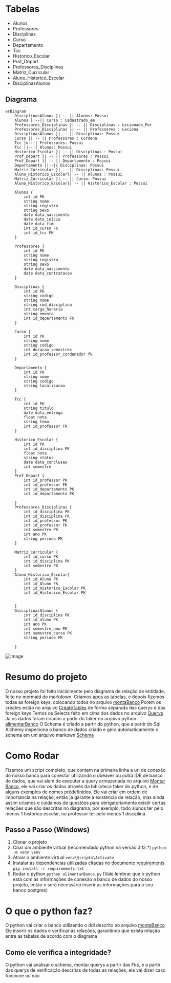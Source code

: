 # Tabelas
- Alunos 
- Professores 
- Disciplinas 
- Curso
- Departamento 
- Tcc 
- Historico_Escolar 
- Prof_Depart 
- Professores_Disciplinas
- Matriz_Curricular 
- Aluno_Historico_Escolar
- DisciplinasAlunos 
## Diagrama
```mermaid
erDiagram
    DisciplinasAlunos }| -- || Alunos: Possui
    Alunos }|--|| Curso : Cadastrado_em
    Professores_Disciplinas }| -- || Disciplinas : Lecionado_Por
    Professores_Disciplinas }| -- || Professores : Leciona
    DisciplinasAlunos }| -- || Disciplinas: Possui
    Curso || -- || Professores : Cordena
    Tcc }o--|| Professores: Possui
    Tcc ||--|{ Alunos: Possui
    Historico_Escolar }| -- || Disciplinas : Possui
    Prof_Depart }| -- || Professores : Possui
    Prof_Depart }| -- || Departamento : Possui
    Departamento ||--|{ Disciplinas: Possui
    Matriz_Curricular }| -- || Disciplinas: Possui
    Aluno_Historico_Escolar}| -- || Alunos : Possui
    Matriz_Curricular }| -- || Curso: Possui
    Aluno_Historico_Escolar}| -- || Historico_Escolar : Possui

    Alunos {
        int id PK
        string nome
        string registro
        string sexo
        date data_nascimento
        date data_inicio
        date data_fim
        int id_curso FK
        int id_tcc FK
    }
    
    Professores {
        int id PK
        string nome 
        string registro
        string sexo
        date data_nascimento
        date data_contratacao
    }
    
    Disciplinas {
        int id PK
        string codigo
        string nome
        string cod_disciplina
        int carga_horaria
        string ementa
        int id_departamento FK
    }
    
    Curso {
        int id PK
        string nome
        string codigo
        int duracao_semestres
        int id_professor_cordenador fk
    }
    
    Departamento {
        int id PK
        string nome
        string codigo
        string localizacao
    }
    
    Tcc {
        int id PK
        string titulo
        date data_entrega
        float nota
        string tema
        int id_professor FK
    }
    
    Historico_Escolar {
        int id PK
        int id_disciplina FK
        float nota
        string status
        date data_conclusao
        int semestre
    }   
    Prof_Depart {
        int id_professor PK
        int id_professor FK
        int id_departamento PK
        int id_departamento FK

    }
    Professores_Disciplinas {
        int id_disciplina PK
        int id_disciplina FK
        int id_professor PK
        int id_professor FK
        int semestre PK
        int ano PK
        string periodo PK
    }

    Matriz_Curricular {
        int id_curso PK
        int id_disciplina PK
        int semestre PK
    }
    Aluno_Historico_Escolar{
        int id_Aluno PK
        int id_Aluno FK
        int id_Historico_Escolar PK
        int id_Historico_Escolar FK


    }
    DisciplinasAlunos {
        int id_disciplina PK
        int id_aluno PK
        int ano PK
        int semestre_ano PK
        int semestre_curso PK
        string periodo PK

    }
```
![image](https://github.com/user-attachments/assets/9068ae73-7ac2-419d-9841-82726bca45ea)


# Resumo do projeto

O nosso projeto foi feito inicialmente pelo diagrama de relação de entidade, feito no mermaid do markdown.
Criamos apos as tabelas, e depois fizemos todas as foreign keys, colocando todos no arquivo [montaBanco](montaBanco.sql)
Porem os creates estão no arquivo [CreateTables](CreateTables.sql) de forma separada das querys e das foreign keys
Temos os Selects feito em cima dos dados no arquivo [Querys](Querys.sql)
Ja os dados foram criados a partir do faker no arquivo python [alimentarBanco](alimentarBanco.py)
O Schema é criado a partir do python, que a partir do Sql Alchemy inspeciona o banco de dados criado e gera automaticamente o schema em um arquivo markown [Schema](Schema.md)

# Como Rodar

Fizemos um script completo, que contem na primeira linha a url de conexão do nosso banco para conectar utilizando o dbeaver ou outra IDE de banco de dados, que vai alem de executar a query armazenada no arquivo [Montar Banco](montaBanco), ele vai criar os dados através da biblioteca faker do python, e de alguns exemplos de nomes prédefinidos.
Ele vai criar em ordem de importancia na relação, então ja garante a existencia de relação, mas ainda assim criamos e cuidamos de questões para obrigatoriamente existir certas relações que são descritas no diagrama, por exemplo, todo alunos ter pelo menos 1 historico escolar, ou professor ter pelo menos 1 disciplina.

## Passo a Passo (Windows)
1. Clonar o projeto 
1. Criar um ambiente virtual (recomendado python na versão 3.12.*) ```python -m venv venv```
1. Ativar o ambiente virtual ```venv\Scripts\Activate```
1. Instalar as dependencias utilizadas citadas no documento [requirements](requirements.txt) ```pip install -r requirements.txt```
1. Rodar o python ```python alimentarBanco.py``` (Vale lembrar que o python está com as informações de conexão a banco de dados do nosso projeto, então o será necessário inserir as informações para o seu banco postgres)

# O que o python faz?
O python vai criar o banco utilizando o ddl descrito no arquivo [montaBanco](montaBanco.sql)
Ele inserir os dados e verificar as relações, garantindo que exista relação entre as tabelas de acordo com o diagrama

## Como ele verifica a integridade?
O python vai analisar o schema, montar querys a partir das Fks, e a partir das querys de verificação descritas de todas as relações, ele vai dizer caso funcione ou não



